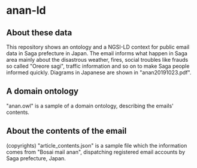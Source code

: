 # anan-ld

## About these data
This repository shows an ontology and a NGSI-LD context for public email data in Saga prefecture in Japan.
The email informs what happen in Saga area mainly about the disastrous weather, fires, social troubles like frauds so called "Oreore sagi", traffic information and so on to make Saga people informed quickly.
Diagrams in Japanese are shown in "anan20191023.pdf".

## A domain ontology

"anan.owl" is a sample of a domain ontology, describing the emails' contents.

## About the contents of the email
(copyrights) "article_contents.json" is a sample file which the information comes from "Bosai mail anan", dispatching registered email accounts by Saga prefecture, Japan. 

